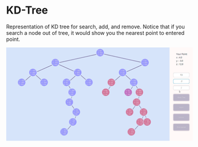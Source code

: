 # KD-Tree
Representation of KD tree for search, add, and remove.
Notice that if you search a node out of tree, it would show you the nearest point to entered point.

![alt text](https://github.com/ayadaRD/KD-Tree/blob/main/example.png)
